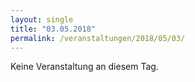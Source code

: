 ```yaml
---
layout: single
title: "03.05.2018"
permalink: /veranstaltungen/2018/05/03/
---
```


Keine Veranstaltung an diesem Tag.

